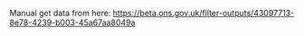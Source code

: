 Manual get data from here: https://beta.ons.gov.uk/filter-outputs/43097713-8e78-4239-b003-45a67aa8049a
